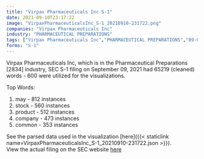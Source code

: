 ```yaml
---
title: "Virpax Pharmaceuticals Inc S-1"
date: 2021-09-10T23:17:22
image: "VirpaxPharmaceuticalsInc_S-1_20210910-231722.png"
companies: "Virpax Pharmaceuticals Inc"
industry: "PHARMACEUTICAL PREPARATIONS"
tags: ["Virpax Pharmaceuticals Inc","PHARMACEUTICAL PREPARATIONS","09-09-2021","S-1"]
forms: "S-1"
---
```

Virpax Pharmaceuticals Inc, which is in the Pharmaceutical Preparations [2834] industry, SEC S-1 filing on September 09, 2021 had 65219 (cleaned) words - 600 were utilized for the visualizations.

Top Words:
1. may - 812 instances
2. stock - 560 instances
3. product - 512 instances
4. company - 473 instances
5. common - 353 instances


See the parsed data used in the visualization [here]({{< staticlink name=VirpaxPharmaceuticalsInc_S-1_20210910-231722.json >}}).  
View the actual filing on the SEC website [here](https://www.sec.gov/Archives/edgar/data/1708331/0001213900-21-047233.txt)